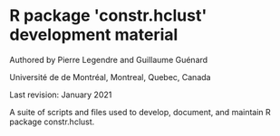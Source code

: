 # R package 'constr.hclust' development material

Authored by Pierre Legendre and Guillaume Guénard

Université de de Montréal, Montreal, Quebec, Canada

Last revision: January 2021

A suite of scripts and files used to develop, document, and maintain R package
constr.hclust.
